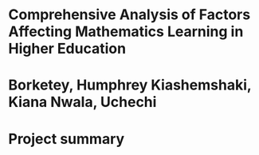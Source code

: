 # Comprehensive Analysis of Factors Affecting Mathematics Learning in Higher Education

# Borketey, Humphrey Kiashemshaki, Kiana Nwala, Uchechi 

# Project summary 




